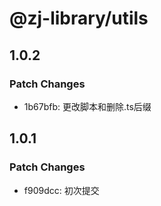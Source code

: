 # @zj-library/utils

## 1.0.2

### Patch Changes

-   1b67bfb: 更改脚本和删除.ts后缀

## 1.0.1

### Patch Changes

-   f909dcc: 初次提交
